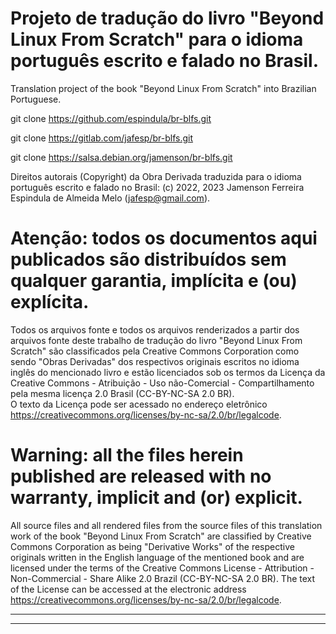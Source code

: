 # Projeto de tradução do livro "Beyond Linux From Scratch" para o idioma português escrito e falado no Brasil.

Translation project of the book "Beyond Linux From Scratch" into Brazilian Portuguese.

git clone https://github.com/espindula/br-blfs.git

git clone https://gitlab.com/jafesp/br-blfs.git

git clone https://salsa.debian.org/jamenson/br-blfs.git


Direitos autorais (Copyright) da Obra Derivada traduzida para o idioma 
português escrito e falado no Brasil: (c) 2022, 2023 Jamenson Ferreira 
Espindula de Almeida Melo (<jafesp@gmail.com>).

# Atenção: todos os documentos aqui publicados são distribuídos sem qualquer garantia, implícita e (ou) explícita.

  Todos os arquivos fonte e todos os arquivos renderizados a partir dos 
  arquivos fonte deste trabalho de tradução do livro "Beyond Linux From 
  Scratch" são classificados pela Creative Commons Corporation como 
  sendo "Obras Derivadas" dos respectivos originais escritos no idioma 
  inglês do mencionado livro e estão licenciados sob os termos da 
  Licença da Creative Commons - Atribuição - Uso não-Comercial - 
  Compartilhamento pela mesma licença 2.0 Brasil (CC-BY-NC-SA 2.0 BR).  
  O texto da Licença pode ser acessado no endereço eletrônico 
  <https://creativecommons.org/licenses/by-nc-sa/2.0/br/legalcode>.


# Warning: all the files herein published are released with no warranty, implicit and (or) explicit.

  All source files and all rendered files from the source files of this 
  translation work of the book "Beyond Linux From Scratch" are classified by 
  Creative Commons Corporation as being "Derivative Works" of the 
  respective originals written in the English language of the mentioned 
  book and are licensed under the terms of the Creative Commons
  License - Attribution - Non-Commercial - Share Alike 2.0 Brazil 
  (CC-BY-NC-SA 2.0 BR). The text of the License can be accessed at the 
  electronic address 
  <https://creativecommons.org/licenses/by-nc-sa/2.0/br/legalcode>.


************************************************************************
************************************************************************
								       
